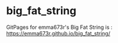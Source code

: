 # big_fat_string

GitPages for emma673r's Big Fat String is :
https://emma673r.github.io/big_fat_string/
